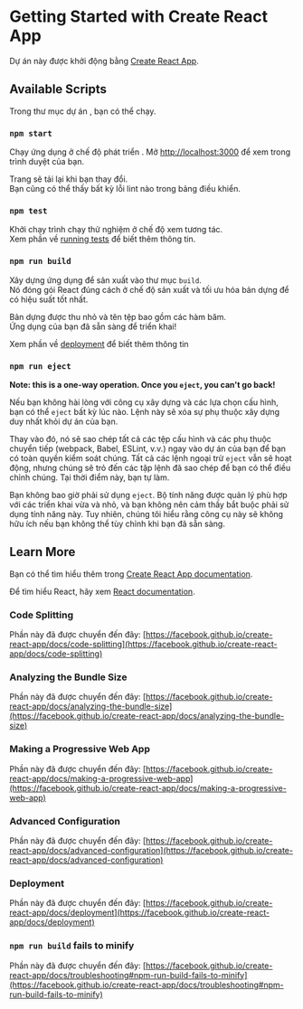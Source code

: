# Getting Started with Create React App

Dự án này được khởi động bằng [Create React App](https://github.com/facebook/create-react-app).

## Available Scripts

Trong thư mục dự án , bạn có thể chạy.

### `npm start`

Chạy ứng dụng ở chế độ phát triển .
Mở [http://localhost:3000](http://localhost:3000) để xem trong trình duyệt của bạn.

Trang sẽ tải lại khi bạn thay đổi.\
Bạn cũng có thể thấy bất kỳ lỗi lint nào trong bảng điều khiển.

### `npm test`

Khởi chạy trình chạy thử nghiệm ở chế độ xem tương tác.\
Xem phần về [running tests](https://facebook.github.io/create-react-app/docs/running-tests) để biết thêm thông tin.

### `npm run build`

Xây dựng ứng dụng để sản xuất vào thư mục `build`.\
Nó đóng gói React đúng cách ở chế độ sản xuất và tối ưu hóa bản dựng để có hiệu suất tốt nhất.

Bản dựng được thu nhỏ và tên tệp bao gồm các hàm băm.\
Ứng dụng của bạn đã sẵn sàng để triển khai!

Xem phần về [deployment](https://facebook.github.io/create-react-app/docs/deployment) để biết thêm thông tin

### `npm run eject`

**Note: this is a one-way operation. Once you `eject`, you can't go back!**

Nếu bạn không hài lòng với công cụ xây dựng và các lựa chọn cấu hình, bạn có thể `eject` bất kỳ lúc nào. Lệnh này sẽ xóa sự phụ thuộc xây dựng duy nhất khỏi dự án của bạn.

Thay vào đó, nó sẽ sao chép tất cả các tệp cấu hình và các phụ thuộc chuyển tiếp (webpack, Babel, ESLint, v.v.) ngay vào dự án của bạn để bạn có toàn quyền kiểm soát chúng. Tất cả các lệnh ngoại trừ `eject` vẫn sẽ hoạt động, nhưng chúng sẽ trỏ đến các tập lệnh đã sao chép để bạn có thể điều chỉnh chúng. Tại thời điểm này, bạn tự làm.

Bạn không bao giờ phải sử dụng `eject`. Bộ tính năng được quản lý phù hợp với các triển khai vừa và nhỏ, và bạn không nên cảm thấy bắt buộc phải sử dụng tính năng này. Tuy nhiên, chúng tôi hiểu rằng công cụ này sẽ không hữu ích nếu bạn không thể tùy chỉnh khi bạn đã sẵn sàng.

## Learn More

Bạn có thể tìm hiểu thêm trong [Create React App documentation](https://facebook.github.io/create-react-app/docs/getting-started).

Để tìm hiểu React, hãy xem [React documentation](https://reactjs.org/).

### Code Splitting

Phần này đã được chuyển đến đây: [https://facebook.github.io/create-react-app/docs/code-splitting](https://facebook.github.io/create-react-app/docs/code-splitting)

### Analyzing the Bundle Size

Phần này đã được chuyển đến đây: [https://facebook.github.io/create-react-app/docs/analyzing-the-bundle-size](https://facebook.github.io/create-react-app/docs/analyzing-the-bundle-size)

### Making a Progressive Web App

Phần này đã được chuyển đến đây: [https://facebook.github.io/create-react-app/docs/making-a-progressive-web-app](https://facebook.github.io/create-react-app/docs/making-a-progressive-web-app)

### Advanced Configuration

Phần này đã được chuyển đến đây: [https://facebook.github.io/create-react-app/docs/advanced-configuration](https://facebook.github.io/create-react-app/docs/advanced-configuration)

### Deployment

Phần này đã được chuyển đến đây: [https://facebook.github.io/create-react-app/docs/deployment](https://facebook.github.io/create-react-app/docs/deployment)

### `npm run build` fails to minify

Phần này đã được chuyển đến đây: [https://facebook.github.io/create-react-app/docs/troubleshooting#npm-run-build-fails-to-minify](https://facebook.github.io/create-react-app/docs/troubleshooting#npm-run-build-fails-to-minify)
